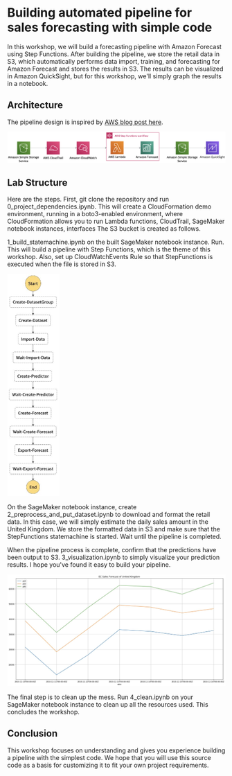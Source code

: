 # Building automated pipeline for sales forecasting with simple code

In this workshop, we will build a forecasting pipeline with Amazon Forecast using Step Functions.
After building the pipeline, we store the retail data in S3, which automatically performs data import, training, and forecasting for Amazon Forecast and stores the results in S3. The results can be visualized in Amazon QuickSight, but for this workshop, we'll simply graph the results in a notebook.


## Architecture

The pipeline design is inspired by [AWS blog post here](https://aws.amazon.com/blogs/machine-learning/building-ai-powered-forecasting-automation-with-amazon-forecast-by-applying-mlops/).

![Pipeline Design](./img/architecture.png)


## Lab Structure

Here are the steps.
First, git clone the repository and run 0_project_dependencies.ipynb. This will create a CloudFormation demo environment, running in a boto3-enabled environment, where CloudFormation allows you to run Lambda functions, CloudTrail, SageMaker notebook instances, interfaces The S3 bucket is created as follows.

1_build_statemachine.ipynb on the built SageMaker notebook instance. Run. This will build a pipeline with Step Functions, which is the theme of this workshop. Also, set up CloudWatchEvents Rule so that StepFunctions is executed when the file is stored in S3.

<img src="./img/SFn_pipeline.png" width="120">

On the SageMaker notebook instance, create 2_preprocess_and_put_dataset.ipynb to download and format the retail data. In this case, we will simply estimate the daily sales amount in the United Kingdom. We store the formatted data in S3 and make sure that the StepFunctions statemachine is started. Wait until the pipeline is completed.

When the pipeline process is complete, confirm that the predictions have been output to S3. 3_visualization.ipynb to simply visualize your prediction results. I hope you've found it easy to build your pipeline. 

![ForecastGraph](./img/forecast_graph.png)

The final step is to clean up the mess.
Run 4_clean.ipynb on your SageMaker notebook instance to clean up all the resources used. This concludes the workshop.


## Conclusion

This workshop focuses on understanding and gives you experience building a pipeline with the simplest code. We hope that you will use this source code as a basis for customizing it to fit your own project requirements.
